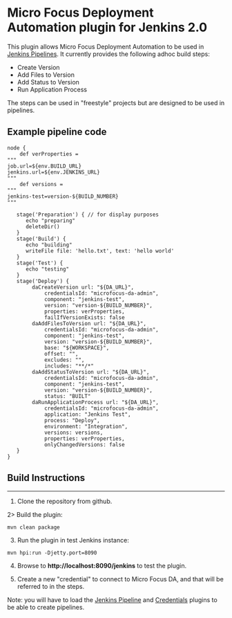 # Micro Focus Deployment Automation plugin for Jenkins 2.0

This plugin allows Micro Focus Deployment Automation to be used in [Jenkins Pipelines](https://jenkins.io/solutions/pipeline/).
It currently provides the following adhoc build steps:

- Create Version
- Add Files to Version
- Add Status to Version
- Run Application Process

The steps can be used in "freestyle" projects but are designed to be used in pipelines. 

## Example pipeline code

```
node {
    def verProperties = 
"""
job.url=${env.BUILD_URL}
jenkins.url=${env.JENKINS_URL}
"""
    def versions =
"""
jenkins-test=version-${BUILD_NUMBER}
"""
   
   stage('Preparation') { // for display purposes
      echo "preparing"
      deleteDir()
   }
   stage('Build') {
      echo "building"
      writeFile file: 'hello.txt', text: 'hello world'
   }
   stage('Test') {
      echo "testing"
   }
   stage('Deploy') {
        daCreateVersion url: "${DA_URL}",
            credentialsId: "microfocus-da-admin", 
            component: "jenkins-test", 
            version: "version-${BUILD_NUMBER}", 
            properties: verProperties,
            failIfVersionExists: false
        daAddFilesToVersion url: "${DA_URL}",
            credentialsId: "microfocus-da-admin", 
            component: "jenkins-test", 
            version: "version-${BUILD_NUMBER}",
            base: "${WORKSPACE}", 
            offset: "", 
            excludes: "", 
            includes: "**/*"
        daAddStatusToVersion url: "${DA_URL}",
            credentialsId: "microfocus-da-admin", 
            component: "jenkins-test", 
            version: "version-${BUILD_NUMBER}", 
            status: "BUILT"
        daRunApplicationProcess url: "${DA_URL}",
            credentialsId: "microfocus-da-admin", 
            application: "Jenkins Test", 
            process: "Deploy", 
            environment: "Integration",
            versions: versions,
            properties: verProperties,
            onlyChangedVersions: false    
   }
}
```

## Build Instructions
------------------

1) Clone the repository from github.

2> Build the plugin:

```
mvn clean package
```

3) Run the plugin in test Jenkins instance:

```
mvn hpi:run -Djetty.port=8090
```

4) Browse to **http://localhost:8090/jenkins** to test the plugin. 

5) Create a new "credential" to connect to Micro Focus DA, and that will be referred to in the steps.

Note: you will have to load the [Jenkins Pipeline](https://wiki.jenkins-ci.org/display/JENKINS/Pipeline+Plugin) and [Credentials](https://wiki.jenkins-ci.org/display/JENKINS/Credentials+Plugin) plugins to be able to create pipelines.

